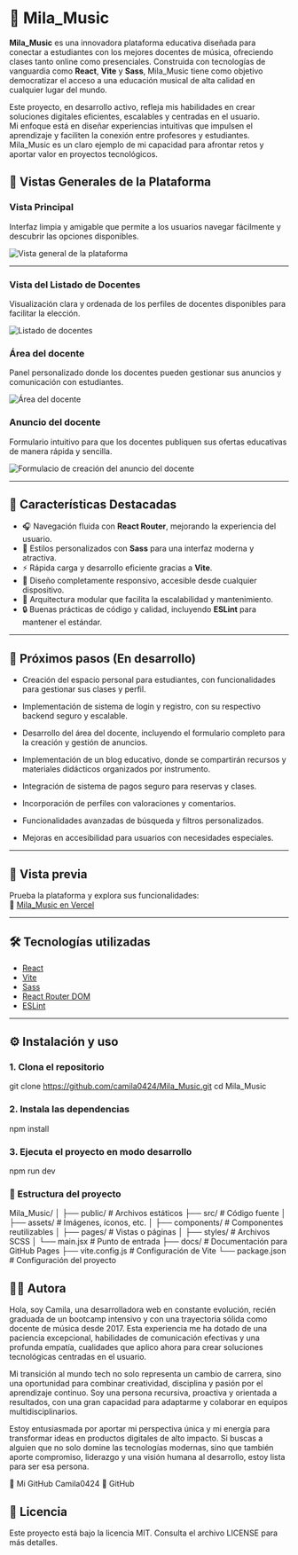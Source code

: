 # 🎵 Mila_Music

**Mila_Music** es una innovadora plataforma educativa diseñada para conectar a estudiantes con los mejores docentes de música, ofreciendo clases tanto online como presenciales. Construida con tecnologías de vanguardia como **React**, **Vite** y **Sass**, Mila_Music tiene como objetivo democratizar el acceso a una educación musical de alta calidad en cualquier lugar del mundo.

Este proyecto, en desarrollo activo, refleja mis habilidades en crear soluciones digitales eficientes, escalables y centradas en el usuario.  
Mi enfoque está en diseñar experiencias intuitivas que impulsen el aprendizaje y faciliten la conexión entre profesores y estudiantes.  
Mila_Music es un claro ejemplo de mi capacidad para afrontar retos y aportar valor en proyectos tecnológicos.

## 📸 Vistas Generales de la Plataforma

### Vista Principal

Interfaz limpia y amigable que permite a los usuarios navegar fácilmente y descubrir las opciones disponibles.

![Vista general de la plataforma](https://mila-music.vercel.app/images/vistas_generales/vista_general.png)

---

### Vista del Listado de Docentes

Visualización clara y ordenada de los perfiles de docentes disponibles para facilitar la elección.

![Listado de docentes](https://mila-music.vercel.app/images/vistas_generales/listado_docentes.png)

### Área del docente

Panel personalizado donde los docentes pueden gestionar sus anuncios y comunicación con estudiantes.

![Área del docente](https://mila-music.vercel.app/images/vistas_generales/pantalla_doncente.png)

### Anuncio del docente

Formulario intuitivo para que los docentes publiquen sus ofertas educativas de manera rápida y sencilla.

![Formulacio de creación del anuncio del docente](https://mila-music.vercel.app/images/vistas_generales/anuncio_docente.png)

---

## 🚀 Características Destacadas

- 🎧 Navegación fluida con **React Router**, mejorando la experiencia del usuario.
- 🎨 Estilos personalizados con **Sass** para una interfaz moderna y atractiva.
- ⚡ Rápida carga y desarrollo eficiente gracias a **Vite**.
- 📱 Diseño completamente responsivo, accesible desde cualquier dispositivo.
- 🧩 Arquitectura modular que facilita la escalabilidad y mantenimiento.
- 🔒 Buenas prácticas de código y calidad, incluyendo **ESLint** para mantener el estándar.

---

## 📡 Próximos pasos (En desarrollo)

- Creación del espacio personal para estudiantes, con funcionalidades para gestionar sus clases y perfil.

- Implementación de sistema de login y registro, con su respectivo backend seguro y escalable.

- Desarrollo del área del docente, incluyendo el formulario completo para la creación y gestión de anuncios.

- Implementación de un blog educativo, donde se compartirán recursos y materiales didácticos organizados por instrumento.

- Integración de sistema de pagos seguro para reservas y clases.

- Incorporación de perfiles con valoraciones y comentarios.

- Funcionalidades avanzadas de búsqueda y filtros personalizados.

- Mejoras en accesibilidad para usuarios con necesidades especiales.

---

## 📸 Vista previa

Prueba la plataforma y explora sus funcionalidades:  
🔗 [Mila_Music en Vercel](https://mila-music.vercel.app)

---

## 🛠 Tecnologías utilizadas

- [React](https://reactjs.org/)
- [Vite](https://vitejs.dev/)
- [Sass](https://sass-lang.com/)
- [React Router DOM](https://reactrouter.com/)
- [ESLint](https://eslint.org/)

---

## ⚙️ Instalación y uso

### 1. Clona el repositorio

git clone https://github.com/camila0424/Mila_Music.git
cd Mila_Music

### 2. Instala las dependencias

npm install

### 3. Ejecuta el proyecto en modo desarrollo

npm run dev

### 📂 Estructura del proyecto

Mila_Music/
│
├── public/ # Archivos estáticos
├── src/ # Código fuente
│ ├── assets/ # Imágenes, íconos, etc.
│ ├── components/ # Componentes reutilizables
│ ├── pages/ # Vistas o páginas
│ ├── styles/ # Archivos SCSS
│ └── main.jsx # Punto de entrada
├── docs/ # Documentación para GitHub Pages
├── vite.config.js # Configuración de Vite
└── package.json # Configuración del proyecto

## 👩‍💻 Autora

Hola, soy Camila, una desarrolladora web en constante evolución, recién graduada de un bootcamp intensivo y con una trayectoria sólida como docente de música desde 2017. Esta experiencia me ha dotado de una paciencia excepcional, habilidades de comunicación efectivas y una profunda empatía, cualidades que aplico ahora para crear soluciones tecnológicas centradas en el usuario.

Mi transición al mundo tech no solo representa un cambio de carrera, sino una oportunidad para combinar creatividad, disciplina y pasión por el aprendizaje continuo. Soy una persona recursiva, proactiva y orientada a resultados, con una gran capacidad para adaptarme y colaborar en equipos multidisciplinarios.

Estoy entusiasmada por aportar mi perspectiva única y mi energía para transformar ideas en productos digitales de alto impacto. Si buscas a alguien que no solo domine las tecnologías modernas, sino que también aporte compromiso, liderazgo y una visión humana al desarrollo, estoy lista para ser esa persona.

🔗 Mi GitHub
Camila0424
🔗 GitHub

## 📄 Licencia

Este proyecto está bajo la licencia MIT.
Consulta el archivo LICENSE para más detalles.
